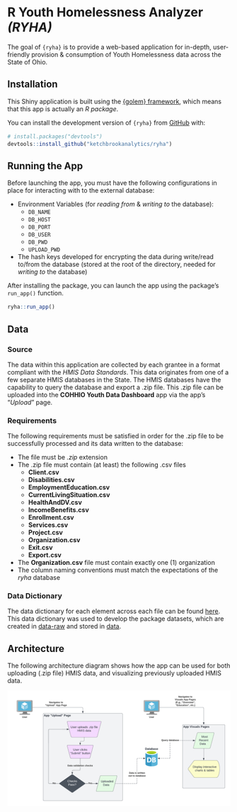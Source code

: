 
<!-- README.md is generated from README.Rmd. Please edit that file -->

# R Youth Homelessness Analyzer *(RYHA)*

<!-- badges: start -->
<!-- badges: end -->

The goal of `{ryha}` is to provide a web-based application for in-depth,
user-friendly provision & consumption of Youth Homelessness data across
the State of Ohio.

## Installation

This Shiny application is built using the [{golem}
framework](https://thinkr-open.github.io/golem/), which means that this
app is actually an *R package*.

You can install the development version of `{ryha}` from
[GitHub](https://github.com/) with:

``` r
# install.packages("devtools")
devtools::install_github("ketchbrookanalytics/ryha")
```

## Running the App

Before launching the app, you must have the following configurations in
place for interacting with to the external database:

- Environment Variables (for *reading from* & *writing to* the
  database):
  - `DB_NAME`
  - `DB_HOST`
  - `DB_PORT`
  - `DB_USER`
  - `DB_PWD`
  - `UPLOAD_PWD`
- The hash keys developed for encrypting the data during write/read
  to/from the database (stored at the root of the directory, needed for
  *writing to* the database)

After installing the package, you can launch the app using the package’s
`run_app()` function.

``` r
ryha::run_app()
```

## Data

### Source

The data within this application are collected by each grantee in a
format compliant with the *HMIS Data Standards*. This data originates
from one of a few separate HMIS databases in the State. The HMIS
databases have the capability to query the database and export a .zip
file. This .zip file can be uploaded into the **COHHIO Youth Data
Dashboard** app via the app’s “*Upload*” page.

### Requirements

The following requirements must be satisfied in order for the .zip file
to be successfully processed and its data written to the database:

- The file must be *.zip* extension
- The .zip file must contain (at least) the following .csv files
  - **Client.csv**
  - **Disabilities.csv**
  - **EmploymentEducation.csv**
  - **CurrentLivingSituation.csv**
  - **HealthAndDV.csv**
  - **IncomeBenefits.csv**
  - **Enrollment.csv**
  - **Services.csv**
  - **Project.csv**
  - **Organization.csv**
  - **Exit.csv**
  - **Export.csv**
- The **Organization.csv** file must contain exactly one (1)
  organization
- The column naming conventions must match the expectations of the
  *ryha* database

### Data Dictionary

The data dictionary for each element across each file can be found
[here](https://files.hudexchange.info/resources/documents/FY-2022-HMIS-Data-Dictionary.pdf).
This data dictionary was used to develop the package datasets, which are
created in [data-raw](data-raw) and stored in [data](data).

## Architecture

The following architecture diagram shows how the app can be used for
both uploading (.zip file) HMIS data, and visualizing previously
uploaded HMIS data.

![](man/figures/README-architecture-diagram.png)
